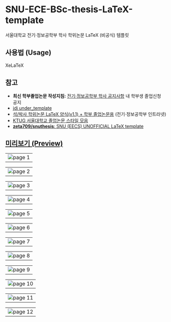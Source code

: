 # SNU-ECE-BSc-thesis-LaTeX-template
서울대학교 전기·정보공학부 학사 학위논문 LaTeX (비공식) 템플릿

## 사용법 (Usage)
XeLaTeX

## 참고
- **최신 학부졸업논문 작성지침:** [전기·정보공학부 학사 공지사항](http://ece.snu.ac.kr/community/notice/academic) 내 학부생 졸업신청 공지
- [jdj under_template](https://ssl.snu.ac.kr/~jdj/tex/)
- [석/박사 학위논문 LaTeX 양식(v1.1) + 학부 졸업논문용](https://ee.snu.ac.kr/intranet/bbs/free?bm=v&bbsidx=29068) (전기·정보공학부 인트라넷)
- [KTUG 서울대학교 졸업논문 스타일 모음](http://faq.ktug.org/faq/%c7%d0%c0%a7%b3%ed%b9%ae%bd%ba%c5%b8%c0%cf#s-1.2)
- [**zeta709/snuthesis**: SNU (EECS) UNOFFICIAL LaTeX template](https://github.com/zeta709/snuthesis)

## [미리보기 (Preview)](output/output.pdf)
<table><tr><td>
    <img src="output/output_01.png" alt="page 1" />
</td></tr></table>
<table><tr><td>
    <img src="output/output_02.png" alt="page 2" />
</td></tr></table>
<table><tr><td>
    <img src="output/output_03.png" alt="page 3" />
</td></tr></table>
<table><tr><td>
    <img src="output/output_04.png" alt="page 4" />
</td></tr></table>
<table><tr><td>
    <img src="output/output_05.png" alt="page 5" />
</td></tr></table>
<table><tr><td>
    <img src="output/output_06.png" alt="page 6" />
</td></tr></table>
<table><tr><td>
    <img src="output/output_07.png" alt="page 7" />
</td></tr></table>
<table><tr><td>
    <img src="output/output_08.png" alt="page 8" />
</td></tr></table>
<table><tr><td>
    <img src="output/output_09.png" alt="page 9" />
</td></tr></table>
<table><tr><td>
    <img src="output/output_10.png" alt="page 10" />
</td></tr></table>
<table><tr><td>
    <img src="output/output_11.png" alt="page 11" />
</td></tr></table>
<table><tr><td>
    <img src="output/output_12.png" alt="page 12" />
</td></tr></table>
